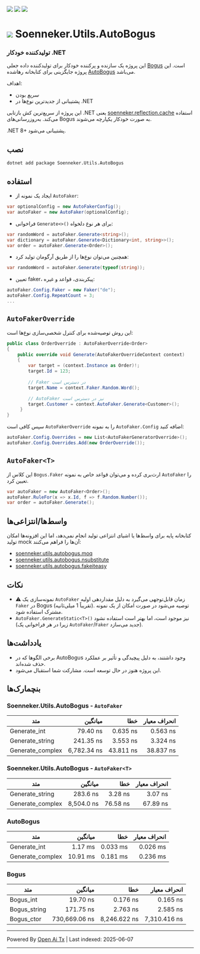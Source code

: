 [![](https://img.shields.io/nuget/v/soenneker.utils.autobogus.svg?style=for-the-badge)](https://www.nuget.org/packages/soenneker.utils.autobogus/)
[![](https://img.shields.io/github/actions/workflow/status/soenneker/soenneker.utils.autobogus/publish-package.yml?style=for-the-badge)](https://github.com/soenneker/soenneker.utils.autobogus/actions/workflows/publish-package.yml)
[![](https://img.shields.io/nuget/dt/soenneker.utils.autobogus.svg?style=for-the-badge)](https://www.nuget.org/packages/soenneker.utils.autobogus/)

# ![](https://user-images.githubusercontent.com/4441470/224455560-91ed3ee7-f510-4041-a8d2-3fc093025112.png) Soenneker.Utils.AutoBogus
### تولیدکننده خودکار .NET

این پروژه یک سازنده و پرکننده خودکار برای تولیدکننده داده جعلی [Bogus](https://github.com/bchavez/Bogus) است. این پروژه جایگزینی برای کتابخانه رهاشده [AutoBogus](https://github.com/nickdodd79/AutoBogus) می‌باشد.

اهداف:
- *سریع* بودن
- پشتیبانی از جدیدترین نوع‌ها در .NET

این پروژه از سریع‌ترین کش بازتابی .NET یعنی [soenneker.reflection.cache](https://github.com/soenneker/soenneker.reflection.cache) استفاده می‌کند. به‌روزرسانی‌های Bogus به صورت خودکار یکپارچه می‌شوند.

.NET 8+ پشتیبانی می‌شود.

## نصب

```
dotnet add package Soenneker.Utils.AutoBogus
```

## استفاده

- ایجاد یک نمونه از `AutoFaker`:
```csharp
var optionalConfig = new AutoFakerConfig();
var autoFaker = new AutoFaker(optionalConfig);
```

- فراخوانی `Generate<>()` برای هر نوع دلخواه:

```csharp
var randomWord = autoFaker.Generate<string>();
var dictionary = autoFaker.Generate<Dictionary<int, string>>();
var order = autoFaker.Generate<Order>();
```

- همچنین می‌توان نوع‌ها را از طریق آرگومان تولید کرد:

```csharp
var randomWord = autoFaker.Generate(typeof(string));
```

- تعیین faker، پیکربندی، قواعد و غیره:

```csharp
autoFaker.Config.Faker = new Faker("de");
autoFaker.Config.RepeatCount = 3;
...
```

## `AutoFakerOverride`

این روش توصیه‌شده برای کنترل شخصی‌سازی نوع‌ها است:

```csharp
public class OrderOverride : AutoFakerOverride<Order>
{
    public override void Generate(AutoFakerOverrideContext context)
    {
        var target = (context.Instance as Order)!;
        target.Id = 123;
        
        // Faker در دسترس است
        target.Name = context.Faker.Random.Word();

        // AutoFaker نیز در دسترس است
        target.Customer = context.AutoFaker.Generate<Customer>();
     }
}
```

سپس کافی است `AutoFakerOverride` را به نمونه `AutoFaker.Config` اضافه کنید:

```csharp
autoFaker.Config.Overrides = new List<AutoFakerGeneratorOverride>();
autoFaker.Config.Overrides.Add(new OrderOverride());
```

## `AutoFaker<T>`

این کلاس از `Bogus.Faker` ارث‌بری کرده و می‌توان قواعد خاص به نمونه `AutoFaker` را تعیین کرد.

```csharp
var autoFaker = new AutoFaker<Order>();
autoFaker.RuleFor(x => x.Id, f => f.Random.Number());
var order = autoFaker.Generate();
```

## واسط‌ها/انتزاعی‌ها

کتابخانه پایه برای واسط‌ها یا اشیای انتزاعی تولید انجام نمی‌دهد، اما این افزونه‌ها امکان تولید mock آن‌ها را فراهم می‌کنند:

- [soenneker.utils.autobogus.moq](https://github.com/soenneker/soenneker.utils.autobogus.moq)
- [soenneker.utils.autobogus.nsubstitute](https://github.com/soenneker/soenneker.utils.autobogus.nsubstitute)
- [soenneker.utils.autobogus.fakeiteasy](https://github.com/soenneker/soenneker.utils.autobogus.fakeiteasy)

## نکات
- ⚠️ نمونه‌سازی یک `AutoFaker` زمان قابل‌توجهی می‌گیرد به دلیل مقداردهی اولیه `Faker` در Bogus (تقریباً 1 میلی‌ثانیه). توصیه می‌شود در صورت امکان از یک نمونه مشترک استفاده شود.
- `AutoFaker.GenerateStatic<T>()` نیز موجود است، اما بهتر است استفاده نشود (زیرا در هر فراخوانی یک `AutoFaker`/`Faker` جدید می‌سازد).

## یادداشت‌ها
- برخی الگوها که در AutoBogus وجود داشتند، به دلیل پیچیدگی و تأثیر بر عملکرد حذف شده‌اند.
- این پروژه هنوز در حال توسعه است. مشارکت شما استقبال می‌شود.

## بنچمارک‌ها

### Soenneker.Utils.AutoBogus - `AutoFaker`

| متد             | میانگین      | خطا      | انحراف معیار |
|---------------- |-------------:|---------:|-------------:|
| Generate_int     |    79.40 ns  | 0.635 ns |  0.563 ns    |
| Generate_string  |   241.35 ns  | 3.553 ns |  3.324 ns    |
| Generate_complex | 6,782.34 ns  | 43.811 ns| 38.837 ns    |

### Soenneker.Utils.AutoBogus - `AutoFaker<T>`

| متد             | میانگین     | خطا      | انحراف معیار |
|---------------- |------------:|---------:|-------------:|
| Generate_string  |   283.6 ns  | 3.28 ns |  3.07 ns     |
| Generate_complex | 8,504.0 ns  |76.58 ns | 67.89 ns     |

### AutoBogus

| متد             | میانگین     | خطا      | انحراف معیار |
|---------------- |------------:|---------:|-------------:|
| Generate_int     |   1.17 ms   | 0.033 ms| 0.026 ms     |
| Generate_complex |  10.91 ms   | 0.181 ms| 0.236 ms     |

### Bogus

| متد         | میانگین         | خطا         | انحراف معیار    |
|-------------|----------------:|------------:|----------------:|
| Bogus_int   |      19.70 ns   |     0.176 ns|     0.165 ns    |
| Bogus_string|     171.75 ns   |     2.763 ns|     2.585 ns    |
| Bogus_ctor  | 730,669.06 ns   | 8,246.622 ns| 7,310.416 ns    |

---

Powered By [Open Ai Tx](https://github.com/OpenAiTx/OpenAiTx) | Last indexed: 2025-06-07

---